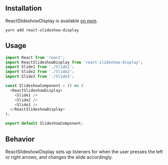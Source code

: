 ## Installation

ReactSlideshowDisplay is available [on npm](https://www.npmjs.com/package/react-slideshow-display).

```
yarn add react-slideshow-display
```

## Usage

```javascript
import React from 'react';
import ReactSlideshowDisplay from 'react-slideshow-display';
import Slide1 from './Slide1';
import Slide2 from './Slide2';
import Slide3 from './Slide3';

const SlideshowComponent = () => (
  <ReactSlideshowDisplay>
    <Slide1 />
    <Slide2 />
    <Slide3 />
  </ReactSlideshowDisplay>
);

export default SlideshowComponent;
```

## Behavior

ReactSlideshowDisplay sets up listeners for when the user presses the left or right arrows, and changes the slide accordingly.
